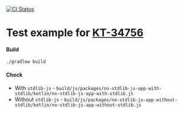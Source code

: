 [![CI Status](https://github.com/turansky/kotlin-battleground/workflows/KT-34756/badge.svg)](https://github.com/turansky/kotlin-battleground/actions?query=workflow:KT-34756)

# Test example for [KT-34756](https://youtrack.jetbrains.com/issue/KT-34756)

#### Build
```
./gradlew build
```

#### Check
* With `stdlib-js` - `build/js/packages/no-stdlib-js-app-with-stdlib/kotlin/no-stdlib-js-app-with-stdlib.js` 
* Without `stdlib-js` - `build/js/packages/no-stdlib-js-app-without-stdlib/kotlin/no-stdlib-js-app-without-stdlib.js`